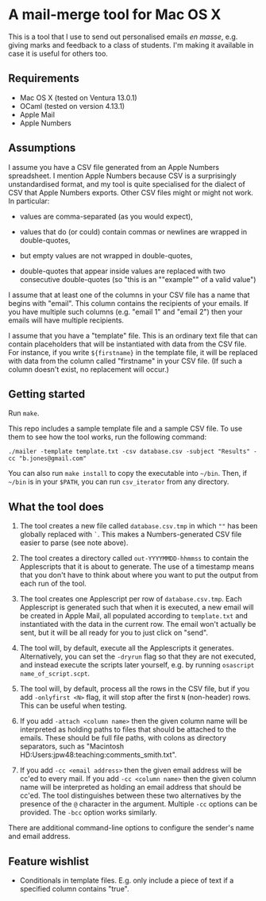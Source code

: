 # A mail-merge tool for Mac OS X

This is a tool that I use to send out personalised emails _en masse_, e.g. giving marks and feedback to a class of students. I'm making it available in case it is useful for others too.

## Requirements

- Mac OS X (tested on Ventura 13.0.1)
- OCaml (tested on version 4.13.1)
- Apple Mail
- Apple Numbers

## Assumptions

I assume you have a CSV file generated from an Apple Numbers spreadsheet. I mention Apple Numbers because CSV is a surprisingly unstandardised format, and my tool is quite specialised for the dialect of CSV that Apple Numbers exports. Other CSV files might or might not work. In particular:

- values are comma-separated (as you would expect),
	
- values that do (or could) contain commas or newlines are wrapped in double-quotes,
	
- but empty values are not wrapped in double-quotes,
	
- double-quotes that appear inside values are replaced with two consecutive double-quotes (so "this is an ""example"" of a valid value")
	
I assume that at least one of the columns in your CSV file has a name that begins with "email". This column contains the recipients of your emails. If you have multiple such columns (e.g. "email 1" and "email 2") then your emails will have multiple recipients.

I assume that you have a "template" file. This is an ordinary text file that can contain placeholders that will be instantiated with data from the CSV file. For instance, if you write `${firstname}` in the template file, it will be replaced with data from the column called "firstname" in your CSV file. (If such a column doesn't exist, no replacement will occur.)

## Getting started

Run `make`.

This repo includes a sample template file and a sample CSV file. To use them to see how the tool works, run the following command:

    ./mailer -template template.txt -csv database.csv -subject "Results" -cc "b.jones@gmail.com"

You can also run `make install` to copy the executable into `~/bin`. Then, if `~/bin` is in your `$PATH`, you can run `csv_iterator` from any directory.

## What the tool does
		
1. The tool creates a new file called `database.csv.tmp` in which `""` has been globally replaced with `` ` ``. This makes a Numbers-generated CSV file easier to parse (see note above).
 
2. The tool creates a directory called `out-YYYYMMDD-hhmmss` to contain the Applescripts that it is about to generate. The use of a timestamp means that you don't have to think about where you want to put the output from each run of the tool.
 
3. The tool creates one Applescript per row of `database.csv.tmp`. Each Applescript is generated such that when it is executed, a new email will be created in Apple Mail, all populated according to `template.txt` and instantiated with the data in the current row. The email won't actually be sent, but it will be all ready for you to just click on "send".
 
4. The tool will, by default, execute all the Applescripts it generates. Alternatively, you can set the `-dryrun` flag so that they are not executed, and instead execute the scripts later yourself, e.g. by running `osascript name_of_script.scpt`.

5. The tool will, by default, process all the rows in the CSV file, but if you add `-onlyfirst <N>` flag, it will stop after the first `N` (non-header) rows. This can be useful when testing.

6. If you add `-attach <column name>` then the given column name will be interpreted as holding paths to files that should be attached to the emails. These should be full file paths, with colons as directory separators, such as "Macintosh HD:Users:jpw48:teaching:comments_smith.txt".

7. If you add `-cc <email address>` then the given email address will be cc'ed to every mail. If you add `-cc <column name>` then the given column name will be interpreted as holding an email address that should be cc'ed. The tool distinguishes between these two alternatives by the presence of the `@` character in the argument. Multiple `-cc` options can be provided. The `-bcc` option works similarly.

There are additional command-line options to configure the sender's name and email address.

## Feature wishlist

- Conditionals in template files. E.g. only include a piece of text if a specified column contains "true".
